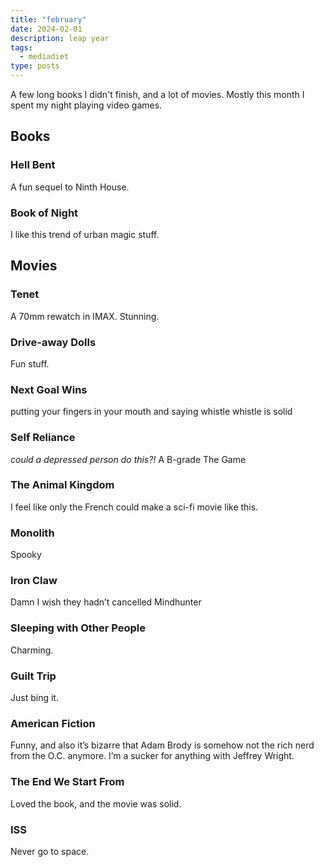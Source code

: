```yaml
---
title: "february"
date: 2024-02-01
description: leap year
tags:
  - mediadiet
type: posts
---
```


A few long books I didn't finish, and a lot of movies. Mostly this month I spent my night playing video games.

## Books

### Hell Bent

A fun sequel to Ninth House.

### Book of Night

I like this trend of urban magic stuff.

## Movies

### Tenet

A 70mm rewatch in IMAX. Stunning.

### Drive-away Dolls

Fun stuff.

### Next Goal Wins

putting your fingers in your mouth and saying whistle whistle is solid

### Self Reliance

_could a depressed person do this?!_
A B-grade The Game

### The Animal Kingdom

I feel like only the French could make a sci-fi movie like this.

### Monolith

Spooky

### Iron Claw

Damn I wish they hadn’t cancelled Mindhunter

### Sleeping with Other People

Charming.

### Guilt Trip

Just bing it.

### American Fiction

Funny, and also it’s bizarre that Adam Brody is somehow not the rich nerd from the O.C. anymore. I’m a sucker for anything with Jeffrey Wright.

### The End We Start From

Loved the book, and the movie was solid.

### ISS

Never go to space.